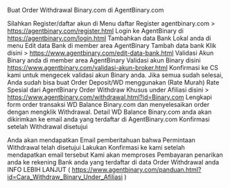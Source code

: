 Buat Order Withdrawal Binary.com di AgentBinary.com

Silahkan Register/daftar akun di Menu daftar Register agentbinary.com > https://agentbinary.com/register.html
Login ke AgentBinary di https://agentbinary.com/login.html
Tambahkan data Bank Lokal anda di menu Edit data Bank di member area AgentBinary 
Tambah data bank Klik disini > https://www.agentbinary.com/edit-data-bank.html
Validasi Akun Binary anda di member area AgentBinary 
Validasi akun Binary disini https://www.agentbinary.com/validasi-akun-broker.html
Konfirmasi ke CS kami untuk mengecek validasi akun Binary anda.
Jika semua sudah selesai, Anda sudah bisa buat Order Deposit/WD menggunakan (Rate Murah) Rate Spesial dari AgentBinary
Order Withdraw Khusus under Afiliasi disini >
https://www.agentbinary.com/withdrawal.html?id=Binary.com
Lengkapi form order transaksi WD Balance Binary.com dan menyelesaikan order dengan mengklik Withdrawal.
Detail WD Balance Binary.com anda akan dikirimkan ke email anda yang terdaftar di AgentBinary.com
Konfirmasi setelah Withdrawal disetujui

Anda akan mendapatkan Email pemberitahuan bahwa Permintaan Withdrawal telah disetujui
Lakukan Konfirmasi ke kami setelah mendapatkan email tersebut
Kami akan memproses Pembayaran penarikan anda ke rekening Bank anda yang terdaftar di data Order Withdrawal anda
INFO LEBIH LANJUT ( https://www.agentbinary.com/panduan.html?id=Cara_Withdraw_Binary_Under_Afiliasi )
